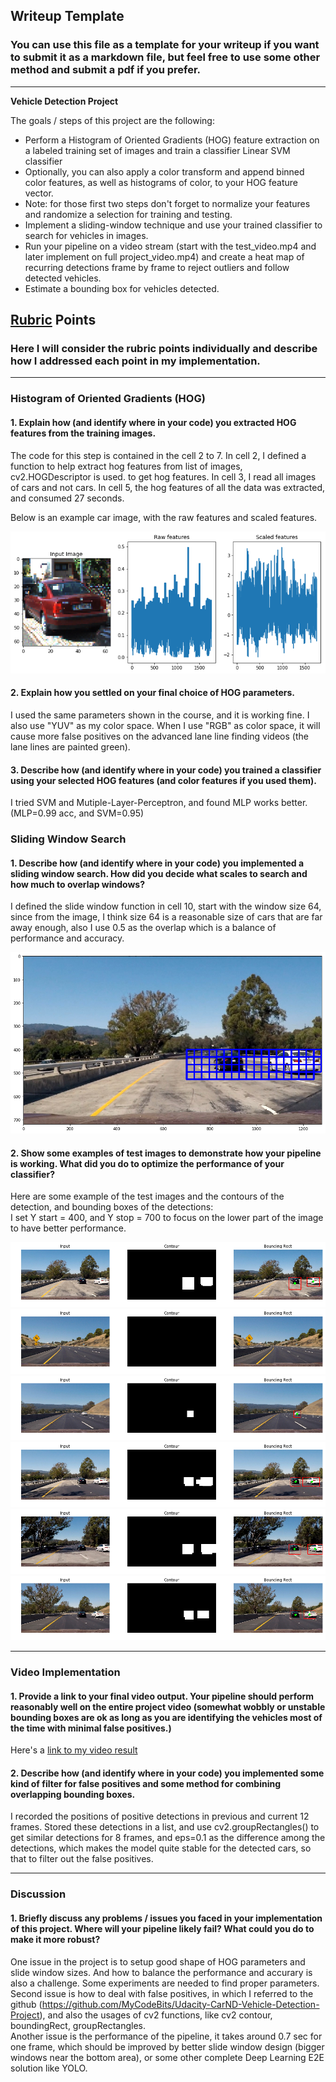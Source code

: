 ## Writeup Template
### You can use this file as a template for your writeup if you want to submit it as a markdown file, but feel free to use some other method and submit a pdf if you prefer.

---

**Vehicle Detection Project**

The goals / steps of this project are the following:

* Perform a Histogram of Oriented Gradients (HOG) feature extraction on a labeled training set of images and train a classifier Linear SVM classifier
* Optionally, you can also apply a color transform and append binned color features, as well as histograms of color, to your HOG feature vector. 
* Note: for those first two steps don't forget to normalize your features and randomize a selection for training and testing.
* Implement a sliding-window technique and use your trained classifier to search for vehicles in images.
* Run your pipeline on a video stream (start with the test_video.mp4 and later implement on full project_video.mp4) and create a heat map of recurring detections frame by frame to reject outliers and follow detected vehicles.
* Estimate a bounding box for vehicles detected.

[//]: # (Image References)
[image1]: ./output_6_1.png
[image2]: ./output_11_1.png
[image3]: ./output_14_1.png
[image4]: ./output_14_2.png
[image5]: ./output_14_3.png
[image6]: ./output_14_4.png
[image7]: ./output_14_5.png
[image8]: ./output_14_6.png

## [Rubric](https://review.udacity.com/#!/rubrics/513/view) Points
### Here I will consider the rubric points individually and describe how I addressed each point in my implementation.  

---

### Histogram of Oriented Gradients (HOG)

#### 1. Explain how (and identify where in your code) you extracted HOG features from the training images.

The code for this step is contained in the cell 2 to 7. In cell 2, I defined a function to help extract hog features from list of images, cv2.HOGDescriptor is used. to get hog features. In cell 3, I read all images of cars and not cars. In cell 5, the hog features of all the data was extracted, and consumed 27 seconds. 

Below is an example car image, with the raw features and scaled features.

![alt text][image1]


#### 2. Explain how you settled on your final choice of HOG parameters.

I used the same parameters shown in the course, and it is working fine. I also use "YUV" as my color space. When I use "RGB" as color space, it will cause more false positives on the advanced lane line finding videos (the lane lines are painted green).

#### 3. Describe how (and identify where in your code) you trained a classifier using your selected HOG features (and color features if you used them).

I tried SVM and Mutiple-Layer-Perceptron, and found MLP works better. (MLP=0.99 acc, and SVM=0.95)

### Sliding Window Search

#### 1. Describe how (and identify where in your code) you implemented a sliding window search.  How did you decide what scales to search and how much to overlap windows?

I defined the slide window function in cell 10, start with the window size 64, since from the image, I think size 64 is a reasonable size of cars that are far away enough, also I use 0.5 as the overlap which is a balance of performance and accuracy. 

![alt text][image2]

#### 2. Show some examples of test images to demonstrate how your pipeline is working.  What did you do to optimize the performance of your classifier?

Here are some example of the test images and the contours of the detection, and bounding boxes of the detections:   
I set Y start = 400, and Y stop = 700 to focus on the lower part of the image to have better performance.

![alt text][image3]
![alt text][image4]
![alt text][image5]
![alt text][image6]
![alt text][image7]
![alt text][image8]

---

### Video Implementation

#### 1. Provide a link to your final video output.  Your pipeline should perform reasonably well on the entire project video (somewhat wobbly or unstable bounding boxes are ok as long as you are identifying the vehicles most of the time with minimal false positives.)
Here's a [link to my video result](./test1_ouput.mp4)


#### 2. Describe how (and identify where in your code) you implemented some kind of filter for false positives and some method for combining overlapping bounding boxes.

I recorded the positions of positive detections in previous and current 12 frames. Stored these detections in a list, and use cv2.groupRectangles() to get similar detections for 8 frames, and eps=0.1 as the difference among the detections, which makes the model quite stable for the detected cars, so that to filter out the false positives.

---

### Discussion

#### 1. Briefly discuss any problems / issues you faced in your implementation of this project.  Where will your pipeline likely fail?  What could you do to make it more robust?

One issue in the project is to setup good shape of HOG parameters and slide window sizes. And how to balance the performance and accurary is also a challenge. Some experiments are needed to find proper parameters.   
Second issue is how to deal with false positives, in which I referred to the github (https://github.com/MyCodeBits/Udacity-CarND-Vehicle-Detection-Project), and also the usages of cv2 functions, like cv2 contour, boundingRect, groupRectangles.   
Another issue is the performance of the pipeline, it takes around 0.7 sec for one frame, which should be improved by better slide window design (bigger windows near the bottom area), or some other complete Deep Learning E2E solution like YOLO.
